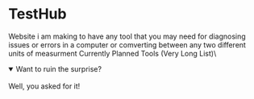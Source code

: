 # TestHub
Website i am making to have any tool that you may need for diagnosing issues or errors in a computer or comverting between any two different units of measurment
Currently Planned Tools (Very Long List)\
<details open>
<summary>Want to ruin the surprise?</summary>
<br>
Well, you asked for it!
</details>